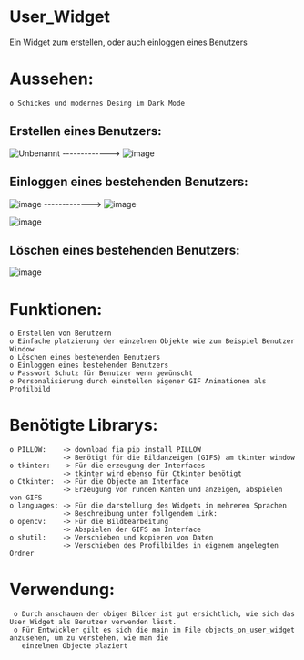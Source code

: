 # User_Widget
Ein Widget zum erstellen, oder auch einloggen eines Benutzers


# Aussehen:
    o Schickes und modernes Desing im Dark Mode

 ## Erstellen eines Benutzers:
   ![Unbenannt](https://user-images.githubusercontent.com/87471423/127778126-5bb6bea3-e036-4abe-8b6d-66503d59aaf9.PNG) -------------> ![image](https://user-images.githubusercontent.com/87471423/127778190-7d6efa87-19e3-46d9-b3eb-0e38fb21e4d6.png)
   
## Einloggen eines bestehenden Benutzers:
![image](https://user-images.githubusercontent.com/87471423/127778320-9e4fb85e-4012-411f-afd5-45e40b6ef8d7.png) -------------> ![image](https://user-images.githubusercontent.com/87471423/127778328-5ca5ac6a-aaee-4156-b7ae-4b9ad862ebd4.png)

![image](https://user-images.githubusercontent.com/87471423/127778343-6c3f4fcb-693b-4d13-9ea7-59e86c0682e0.png)

## Löschen eines bestehenden Benutzers:
![image](https://user-images.githubusercontent.com/87471423/127778429-a9026b48-db84-40c4-9005-9f3d8fe7e918.png)

# Funktionen:
    o Erstellen von Benutzern
    o Einfache platzierung der einzelnen Objekte wie zum Beispiel Benutzer Window
    o Löschen eines bestehenden Benutzers
    o Einloggen eines bestehenden Benutzers
    o Passwort Schutz für Benutzer wenn gewünscht
    o Personalisierung durch einstellen eigener GIF Animationen als Profilbild

# Benötigte Librarys:
    o PILLOW:    -> download fia pip install PILLOW
                 -> Benötigt für die Bildanzeigen (GIFS) am tkinter window
    o tkinter:   -> Für die erzeugung der Interfaces
                 -> tkinter wird ebenso für Ctkinter benötigt
    o Ctkinter:  -> Für die Objecte am Interface
                 -> Erzeugung von runden Kanten und anzeigen, abspielen von GIFS 
    o languages: -> Für die darstellung des Widgets in mehreren Sprachen
                 -> Beschreibung unter follgendem Link:
    o opencv:    -> Für die Bildbearbeitung
                 -> Abspielen der GIFS am Interface
    o shutil:    -> Verschieben und kopieren von Daten
                 -> Verschieben des Profilbildes in eigenem angelegten Ordner
   
  # Verwendung:
     o Durch anschauen der obigen Bilder ist gut ersichtlich, wie sich das User Widget als Benutzer verwenden lässt.
     o Für Entwickler gilt es sich die main im File objects_on_user_widget anzusehen, um zu verstehen, wie man die 
       einzelnen Objecte plaziert






